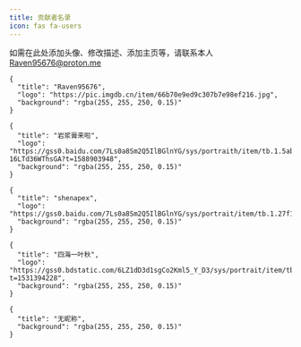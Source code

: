 ```yaml
---
title: 贡献者名录
icon: fas fa-users
---
```


如需在此处添加头像、修改描述、添加主页等，请联系本人<Raven95676@proton.me>

```component VPCard
{
  "title": "Raven95676",
  "logo": "https://pic.imgdb.cn/item/66b70e9ed9c307b7e98ef216.jpg",
  "background": "rgba(255, 255, 250, 0.15)"
}
```

```component VPCard
{
  "title": "岩浆膏来啦",
  "logo": "https://gss0.baidu.com/7Ls0a8Sm2Q5IlBGlnYG/sys/portraith/item/tb.1.5abefd54.WVV2yZvw-16LTd36WThsGA?t=1588903948",
  "background": "rgba(255, 255, 250, 0.15)"
}
```

```component VPCard
{
  "title": "shenapex",
  "logo": "https://gss0.baidu.com/7Ls0a8Sm2Q5IlBGlnYG/sys/portrait/item/tb.1.27f1952d.BPB1bF8BCDLri2ImM31jAA",
  "background": "rgba(255, 255, 250, 0.15)"
}
```

```component VPCard
{
  "title": "四海一叶秋",
  "logo": "https://gss0.bdstatic.com/6LZ1dD3d1sgCo2Kml5_Y_D3/sys/portrait/item/tb.1.b750b9e3.gfFRz7Xr773URPrw2nK2Jg?t=1531394228",
  "background": "rgba(255, 255, 250, 0.15)"
}
```

```component VPCard
{
  "title": "无昵称",
  "background": "rgba(255, 255, 250, 0.15)"
}
```